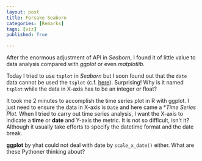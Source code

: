 ```yaml
---
layout: post
title: Forsake Seaborn
categories: [Remarks]
tags: [viz]
published: True

---
```

After the enormous adjustment of API in *Seaborn*, I found it of little value to data analysis compared with *ggplot* or even *matplotlib*.

Today I tried to use `tsplot` in *Seaborn* but I soon found out that the `date` data cannot be used the `tsplot` (c.f. [here](http://stackoverflow.com/questions/22795348/plotting-time-series-data-with-seaborn/22798911#22798911)). Surprising! Why is it named `tsplot` while the data in X-axis has to be an integer or float?

It took me 2 minutes to accomplish the time series plot in R with ggplot. I just need to ensure the data in X-axis is `Date` and here came a **Time Series Plot*. When I tried to carry out time series analysis, I want the X-axis to indicate a **time** or **date** and Y-axis the metric. It is not so difficult, isn't it? Although it usually take efforts to specify the datetime format and the date break.


**ggplot** by yhat could not deal with date by `scale_x_date()` either. What are these Pythoner thinking about?
